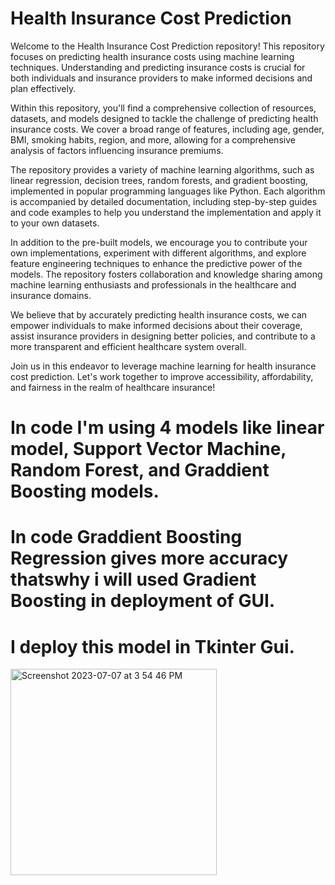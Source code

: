 # Health Insurance Cost Prediction

Welcome to the Health Insurance Cost Prediction repository! This repository focuses on predicting health insurance costs using machine learning techniques. Understanding and predicting insurance costs is crucial for both individuals and insurance providers to make informed decisions and plan effectively.

Within this repository, you'll find a comprehensive collection of resources, datasets, and models designed to tackle the challenge of predicting health insurance costs. We cover a broad range of features, including age, gender, BMI, smoking habits, region, and more, allowing for a comprehensive analysis of factors influencing insurance premiums.

The repository provides a variety of machine learning algorithms, such as linear regression, decision trees, random forests, and gradient boosting, implemented in popular programming languages like Python. Each algorithm is accompanied by detailed documentation, including step-by-step guides and code examples to help you understand the implementation and apply it to your own datasets.

In addition to the pre-built models, we encourage you to contribute your own implementations, experiment with different algorithms, and explore feature engineering techniques to enhance the predictive power of the models. The repository fosters collaboration and knowledge sharing among machine learning enthusiasts and professionals in the healthcare and insurance domains.

We believe that by accurately predicting health insurance costs, we can empower individuals to make informed decisions about their coverage, assist insurance providers in designing better policies, and contribute to a more transparent and efficient healthcare system overall.

Join us in this endeavor to leverage machine learning for health insurance cost prediction. Let's work together to improve accessibility, affordability, and fairness in the realm of healthcare insurance!


# In code I'm using 4 models like linear model, Support Vector Machine, Random Forest, and Graddient Boosting models.
# In code Graddient Boosting Regression gives more accuracy thatswhy i will used Gradient Boosting in deployment of GUI.

# I deploy this model in Tkinter Gui.

<img width="330" alt="Screenshot 2023-07-07 at 3 54 46 PM" src="https://github.com/Vrushabh-Pol/Machine_Learning_Projects/assets/126774806/3b487dbf-aeb7-4ef1-b245-161a02c9d111">
